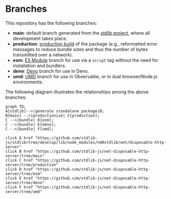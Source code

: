 <!--

@license Apache-2.0

Copyright (c) 2022 The Stdlib Authors.

Licensed under the Apache License, Version 2.0 (the "License");
you may not use this file except in compliance with the License.
You may obtain a copy of the License at

    http://www.apache.org/licenses/LICENSE-2.0

Unless required by applicable law or agreed to in writing, software
distributed under the License is distributed on an "AS IS" BASIS,
WITHOUT WARRANTIES OR CONDITIONS OF ANY KIND, either express or implied.
See the License for the specific language governing permissions and
limitations under the License.

-->

# Branches

This repository has the following branches:

-   **main**: default branch generated from the [stdlib project][stdlib-url], where all development takes place.
-   **production**: [production build][production-url] of the package (e.g., reformatted error messages to reduce bundle sizes and thus the number of bytes transmitted over a network).
-   **esm**: [ES Module][esm-url] branch for use via a `script` tag without the need for installation and bundlers.
-   **deno**: [Deno][deno-url] branch for use in Deno.
-   **umd**: [UMD][umd-url] branch for use in Observable, or in dual browser/Node.js environments.

The following diagram illustrates the relationships among the above branches:

```mermaid
graph TD;
A[stdlib]-->|generate standalone package|B;
B[main] -->|productionize| C[production];
C -->|bundle| D[esm];
C -->|bundle| E[deno];
C -->|bundle| F[umd];

click A href "https://github.com/stdlib-js/stdlib/tree/develop/lib/node_modules/%40stdlib/net/disposable-http-server"
click B href "https://github.com/stdlib-js/net-disposable-http-server/tree/main"
click C href "https://github.com/stdlib-js/net-disposable-http-server/tree/production"
click D href "https://github.com/stdlib-js/net-disposable-http-server/tree/esm"
click E href "https://github.com/stdlib-js/net-disposable-http-server/tree/deno"
click F href "https://github.com/stdlib-js/net-disposable-http-server/tree/umd"
```

[stdlib-url]: https://github.com/stdlib-js/stdlib/tree/develop/lib/node_modules/%40stdlib/net/disposable-http-server
[production-url]: https://github.com/stdlib-js/net-disposable-http-server/tree/production
[deno-url]: https://github.com/stdlib-js/net-disposable-http-server/tree/deno
[umd-url]: https://github.com/stdlib-js/net-disposable-http-server/tree/umd
[esm-url]: https://github.com/stdlib-js/net-disposable-http-server/tree/esm